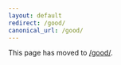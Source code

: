 ```yaml
---
layout: default
redirect: /good/
canonical_url: /good/
---
```


This page has moved to [/good/](/good/).
